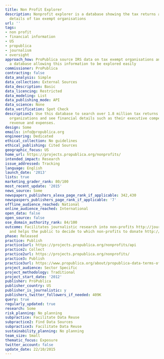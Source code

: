 ```yaml
---
title: Non Profit Explorer
description: Nonprofit explorer is a database showing the tax returns and financial
  details of tax exempt organisations
url: ''
tags:
- non profit
- financial information
- US
- propublica
- journalism
- oversight
approach_how: ProPublica source IRS data on tax exempt organisations and have created
  a database allowing this information to be explored easily
commissioner: ProPublica
contracting: false
data_analysis: Simple
data_collection: External Sources
data_description: Basic
data_licencing: Restricted
data_modeling: List
data_publishing_mode: API
data_science: None
data_verification: Spot Check
description2: Use this database to search over 1.8 million tax returns from tax-exempt
  organizations and see financial details such as their executive compensation and
  revenue and expenses.
design: Some
emails: info@propublica.org
engineering: Dedicated
ethical_collection: No guidelines
ethical_publishing: Cited Sources
geographic_focus: US
home_url: https://projects.propublica.org/nonprofits/
intended_impact: Research
issue_addressed: Tracking
language: English
launch_date: '2013'
lists: true
marketing_grader_rank: 80/100
most_recent_update: '2015'
news_source: Some
newspapers_publishers_alexa_page_rank_if_applicable: 342,430
newspaspers_publishers_page_rank_if_applicable: '7'
offline_audience_reached: National
online_audience_reached: International
open_data: false
open_source: false
ose_domain_authority_rank: 84/100
outcome: Facilitates journalistic research into non-profits http://journalistsresource.org/tip-sheets/reporting/investigating-nonprofits-and-charities-where-to-find-internal-data-and-public-records
  and helps the public to decide to which non-profits to donate http://mashable.com/2015/11/30/giving-tuesday-impact/#eMdXhL8kbPqA
phase: Released
practice: Publish
practice1url: https://projects.propublica.org/nonprofits/api
practice2: Collect
practice2url: https://projects.propublica.org/nonprofits/
practice3: Publish
practice3url: https://www.propublica.org/about/propublica-data-terms-of-use
project_audience: Sector Specific
project_methodology: Traditional
project_start_date: '2012'
publisher: ProPublica
publisher_country: US
publisher_is_journalistic: y
publishers_twitter_followers_if_needed: 409K
query: true
regularly_updated: true
research: Some
risk_planning: No planning
subpractice: Facilitate Data Reuse
subpractice2: Find Data Sources
subpractice3: Facilitate Data Reuse
sustainability_planning: No planning
team_size: Small
thematic_focus: Exposure
twitter_account: false
update_date: 22/10/2015
---
```

